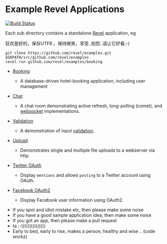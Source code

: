 # Example Revel Applications

[![Build Status](https://secure.travis-ci.org/revel/examples.svg?branch=master)](http://travis-ci.org/revel/examples)

Each sub directory contains a standalone [Revel](http://revel.github.io/manual)  application, eg

狂欢是好的，保存UTF8 。保持微笑，享受..抱怨..请让它好看;-)


```
git clone https://github.com/revel/examples.git $GOPATH/src/github.com/revel/examples
revel run github.com/revel/examples/booking
```

* [Booking](booking.html) 
  - A database-driven hotel-booking application, including user management
  
* [Chat](chat.html) 
  - A chat room demonstrating active refresh, long-polling (comet), and [websocket](http://revel.github.io/manual/websockets.html) implementations.
  
* [Validation](validation.html) 
  - A demonstration of input [validation](http://revel.github.io/manual/validation.html).
  
* [Upload](upload.html) 
  - Demonstrates single and multiple file uploads to a webserver via http.
  
* [Twitter OAuth](twitter-oauth.html) 
  - Display `mentions` and allows `posting` to a Twitter account using OAuth.
  
* [Facebook OAuth2](facebook-oauth2.html) 
  - Display Facebook user information using OAuth2.
  
  



- If you spot and idiot mistake etc, then please make some noise
- If you have a good sample application idea, then make some noise
- If you got an app, then please make a pull request 
- ta ;-)))))))))))))))
- Early to bed, early to rise, makes a person, healthy and wise .. (code workz)




